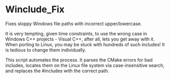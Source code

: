 # Winclude_Fix
Fixes sloppy Windows file paths with incorrect upper/lowercase. 

It is very tempting, given time constraints, to use the wrong case in Windows C++ projects - Visual C++, after all, lets you get away with it. When porting to Linux, you may be stuck with hundreds of such includes! It is tedious to change them individually. 

This script automates the process. It parses the CMake errors for bad includes, locates them on the Linux file system via case-insensitive search, and replaces the #includes with the correct path.
